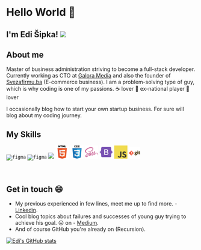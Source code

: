 # Hello World :wave: 
<h2>I'm Edi Šipka! <img src="https://media.giphy.com/media/fwbZnTftCXVocKzfxR/giphy.gif" width="60"></h2>

## About me

Master of business administration striving to become a full-stack developer. Currently working as CTO at [Galora Media](https://www.galoramedia.com) and also the founder of [Svezafirmu.ba]("https://www.svezafirmu.ba) (E-commerce business). I am a problem-solving type of guy, which is why coding is one of my passions. 
☕ lover 🏀 ex-national player 🐶 lover

I occasionally blog how to start your own startup business. For sure will blog about my coding journey.

<div>
 <h2>My Skills</h2>
  <div>
    <code><img height="35" src="https://www.vectorlogo.zone/logos/figma/figma-icon.svg" alt="figma"/></code>
    <code><img height="35" src="https://www.vectorlogo.zone/logos/adobe_illustrator/adobe_illustrator-icon.svg" alt="figma"/></code>
    <code><img height="35" src="https://user-images.githubusercontent.com/45231276/166199417-71e1f26e-1da7-448c-be42-da4015fcba27.png"/></code>
    <code><img height="35" src="https://raw.githubusercontent.com/github/explore/80688e429a7d4ef2fca1e82350fe8e3517d3494d/topics/html/html.png"></code>
    <code><img height="35" src="https://raw.githubusercontent.com/github/explore/80688e429a7d4ef2fca1e82350fe8e3517d3494d/topics/css/css.png"></code>
    <code><img height="35" src="https://raw.githubusercontent.com/github/explore/80688e429a7d4ef2fca1e82350fe8e3517d3494d/topics/sass/sass.png"></code>
    <code><img height="35" src="https://raw.githubusercontent.com/devicons/devicon/master/icons/bootstrap/bootstrap-plain.svg" alt="bootstrap"></code>
    <code><img height="35" src="https://raw.githubusercontent.com/github/explore/80688e429a7d4ef2fca1e82350fe8e3517d3494d/topics/javascript/javascript.png"></code>
    <code><img height="30" src="https://raw.githubusercontent.com/github/explore/80688e429a7d4ef2fca1e82350fe8e3517d3494d/topics/git/git.png"></code>
  
  </div>
  <br/>
  </div>
</div>
<br/>



## Get in touch 😄

- My previous experienced in few lines, meet me up to find more. - [Linkedin](https://www.linkedin.com/in/edi-%C5%A1ipka-5b681b202/).
- Cool blog topics about failures and successes of young guy trying to achieve his goal.
 :stuck_out_tongue: on - [Medium](https://medium.com/@edisipka).
- And of course GitHub you're already on (Recursion).
<!---
edi-sipka/edi-sipka is a ✨ special ✨ repository because its `README.md` (this file) appears on your GitHub profile.
You can click the Preview link to take a look at your changes.
--->

[![Edi's GitHub stats](https://github-readme-stats.vercel.app/api?username=edi-sipka)](https://github.com/edi-sipka/github-readme-stats)
